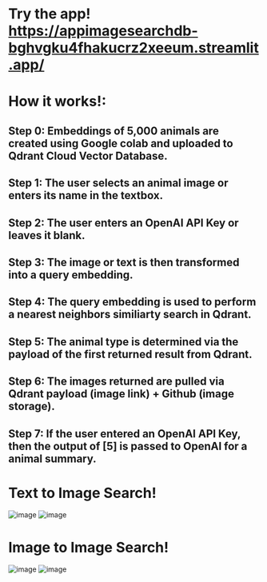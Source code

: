 # Try the app! https://appimagesearchdb-bghvgku4fhakucrz2xeeum.streamlit.app/

# How it works!: 
## Step 0: Embeddings of 5,000 animals are created using Google colab and uploaded to Qdrant Cloud Vector Database. 
## Step 1: The user selects an animal image or enters its name in the textbox. 
## Step 2: The user enters an OpenAI API Key or leaves it blank. 
## Step 3: The image or text is then transformed into a query embedding. 
## Step 4: The query embedding is used to perform a nearest neighbors similiarty search in Qdrant.
## Step 5: The animal type is determined via the payload of the first returned result from Qdrant.  
## Step 6: The images returned are pulled via Qdrant payload (image link) + Github (image storage).
## Step 7: If the user entered an OpenAI API Key, then the output of [5] is passed to OpenAI for a animal summary. 

# Text to Image Search!

![image](https://github.com/StatsAI/streamlit_image_search_db/assets/67183539/190b6e85-90be-464b-9d7f-d6f86de73d73)
![image](https://github.com/StatsAI/streamlit_image_search_db/assets/67183539/2a742aaf-5f95-4dd9-b6ba-3ce7db61a5c1)

# Image to Image Search!

![image](https://github.com/StatsAI/streamlit_image_search_db/assets/67183539/876f3bd7-0051-489b-8141-98f3565c069c)
![image](https://github.com/StatsAI/streamlit_image_search_db/assets/67183539/ed57ca40-8474-4118-8b45-716f3d46f02a)











